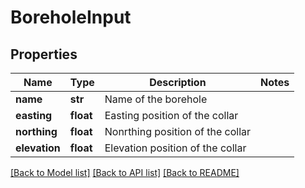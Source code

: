 # BoreholeInput

## Properties
Name | Type | Description | Notes
------------ | ------------- | ------------- | -------------
**name** | **str** | Name of the borehole | 
**easting** | **float** | Easting position of the collar | 
**northing** | **float** | Nonrthing position of the collar | 
**elevation** | **float** | Elevation position of the collar | 

[[Back to Model list]](../README.md#documentation-for-models) [[Back to API list]](../README.md#documentation-for-api-endpoints) [[Back to README]](../README.md)


